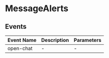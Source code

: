 # MessageAlerts

## Events

<!-- @vuese:MessageAlerts:events:start -->
|Event Name|Description|Parameters|
|---|---|---|
|open-chat|-|-|

<!-- @vuese:MessageAlerts:events:end -->


